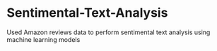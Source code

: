 # Sentimental-Text-Analysis
Used Amazon reviews data to perform sentimental text analysis using machine learning models
